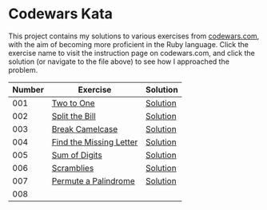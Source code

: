 # Codewars Kata
This project contains my solutions to various exercises from [codewars.com](www.codewars.com), with the aim of becoming more proficient in the Ruby language. Click the exercise name to visit the instruction page on codewars.com, and click the solution (or navigate to the file above) to see how I approached the problem.

| Number | Exercise | Solution |
|---|---|---|
| 001 | [Two to One](https://www.codewars.com/kata/5656b6906de340bd1b0000ac/ruby) | [Solution](https://github.com/gloyens/codewars-kata/blob/main/001-two-to-one.rb) |
| 002 | [Split the Bill](https://www.codewars.com/kata/5641275f07335295f10000d0/ruby) | [Solution](https://github.com/gloyens/codewars-kata/blob/main/002-split-the-bill.rb) |
| 003 | [Break Camelcase](https://www.codewars.com/kata/5208f99aee097e6552000148/ruby) | [Solution](https://github.com/gloyens/codewars-kata/blob/main/003-break-camelcase.rb) |
| 004 | [Find the Missing Letter](https://www.codewars.com/kata/5839edaa6754d6fec10000a2/ruby) | [Solution](https://github.com/gloyens/codewars-kata/blob/main/004-find-the-missing-letter.rb) |
| 005 | [Sum of Digits](https://www.codewars.com/kata/541c8630095125aba6000c00/ruby) | [Solution](https://github.com/gloyens/codewars-kata/blob/main/005-sum-of-digits.rb)
| 006 | [Scramblies](https://www.codewars.com/kata/55c04b4cc56a697bb0000048/ruby) | [Solution](https://github.com/gloyens/codewars-kata/blob/main/006-scramblies.rb) |
| 007 | [Permute a Palindrome](https://www.codewars.com/kata/58ae6ae22c3aaafc58000079/ruby) | [Solution](https://github.com/gloyens/codewars-kata/blob/main/007-permute-a-palindrome.rb)
| 008 |||
